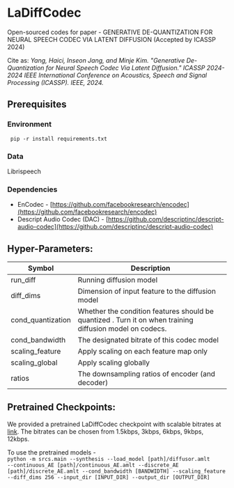 # LaDiffCodec
Open-sourced codes for paper - GENERATIVE DE-QUANTIZATION FOR NEURAL SPEECH CODEC VIA LATENT DIFFUSION (Accepted by ICASSP 2024)

Cite as: <i>Yang, Haici, Inseon Jang, and Minje Kim. "Generative De-Quantization for Neural Speech Codec Via Latent Diffusion." ICASSP 2024-2024 IEEE International Conference on Acoustics, Speech and Signal Processing (ICASSP). IEEE, 2024.</i>
## Prerequisites
### Environment
<code> pip -r install requirements.txt </code>
### Data
Librispeech
### Dependencies
- EnCodec - [https://github.com/facebookresearch/encodec](https://github.com/facebookresearch/encodec)
- Descript Audio Codec (DAC) - [https://github.com/descriptinc/descript-audio-codec](https://github.com/descriptinc/descript-audio-codec)

##  Hyper-Parameters:

| Symbol | Description |
| --- | ----------- |
| run_diff          |  Running diffusion model|
| diff_dims          | Dimension of input feature to the diffusion model |
| cond_quantization          | Whether the condition features should be quantized . Turn it on when training diffusion model on codecs.|
| cond_bandwidth          | The designated bitrate of this codec model |
| scaling_feature                 | Apply scaling on each feature map only |
| scaling_global               |  Apply scaling globally |
| ratios   | The downsampling ratios of encoder (and decoder)  | 

## Pretrained Checkpoints:

We provided a pretrained LaDiffCodec checkpoint with scalable bitrates at [link](https://indiana-my.sharepoint.com/:f:/g/personal/hy17_iu_edu/Eo9tTiag-u9JtkswVUr5wWIBKrA6hyEJx-TTF2USOGsSVQ?e=MDPijk). The bitrates can be chosen from 1.5kbps, 3kbps, 6kbps, 9kbps, 12kbps.

To use the pretrained models -   
<code>python -m srcs.main --synthesis --load_model [path]/diffusor.amlt --continuous_AE [path]/continuous_AE.amlt  --discrete_AE [path]/discrete_AE.amlt --cond_bandwidth [BANDWIDTH] --scaling_feature --diff_dims 256 --input_dir [INPUT_DIR] --output_dir [OUTPUT_DIR]  </code>
